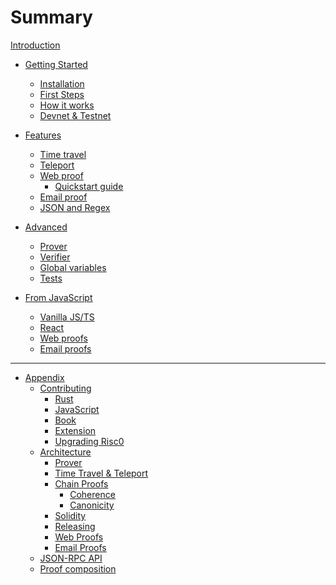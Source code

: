 # Summary
[Introduction](./introduction.md)

- [Getting Started]()
  - [Installation](./getting-started/installation.md)
  - [First Steps](./getting-started/first-steps.md)
  - [How it works](./getting-started/how-it-works.md)
  - [Devnet & Testnet](./getting-started/dev-and-production.md)

- [Features]()
  - [Time travel](./features/time-travel.md)
  - [Teleport](./features/teleport.md)
  - [Web proof](./features/web.md)
    - [Quickstart guide](./web-proof/quickstart-guide.md)
  - [Email proof](./features/email.md)
  - [JSON and Regex](./features/json-and-regex.md)

- [Advanced]()
  - [Prover](./advanced/prover.md)
  - [Verifier](./advanced/verifier.md)
  - [Global variables](./advanced/prover-global-variables.md)
  - [Tests](./advanced/tests.md)

- [From JavaScript]()
  - [Vanilla JS/TS](./javascript/javascript.md)
  - [React](./javascript/react-hooks.md)
  - [Web proofs](./javascript/web-proofs.md)
  - [Email proofs](./javascript/email-proofs.md)
---
- [Appendix]()
  - [Contributing](./appendix/contributing/overview.md)
    - [Rust](./appendix/contributing/rust.md)
    - [JavaScript](./appendix/contributing/javascript.md)
    - [Book](./appendix/contributing/book.md)
    - [Extension](./appendix/contributing/extension.md)
    - [Upgrading Risc0](./appendix/contributing/upgrading_risc0.md)
  - [Architecture](./appendix/architecture/overview.md)
    - [Prover](./appendix/architecture/prover.md)
    - [Time Travel & Teleport](./appendix/architecture/time_travel_teleport.md)
    - [Chain Proofs](./appendix/architecture/chain_proof.md)
      - [Coherence](./appendix/architecture/chain_proof/coherence.md)
      - [Canonicity](./appendix/architecture/chain_proof/canonicity.md)
    - [Solidity](./appendix/architecture/solidity.md)
    - [Releasing](./appendix/architecture/releasing.md)
    - [Web Proofs](./appendix/architecture/web_proof.md)
    - [Email Proofs](./appendix/architecture/email_proof.md)
  - [JSON-RPC API](./appendix/api.md)
  - [Proof composition](./appendix/proof_composition.md)
